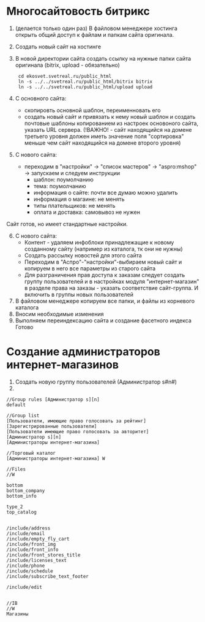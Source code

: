 # Многосайтовость битрикс
1. (делается только один раз) В файловом менеджере хостинга открыть общий доступ к файлам и папкам сайта оригинала.
2. Создать новый сайт на хостинге
3. В новой директории сайта создать ссылку на нужные папки сайта оригинала (bitrix, upload - обязательно)

        cd ekosvet.svetreal.ru/public_html
        ln -s ../../svetreal.ru/public_html/bitrix bitrix
        ln -s ../../svetreal.ru/public_html/upload upload

4. С основного сайта:
    - скопировть основной шаблон, переименновать его
    - создать новый сайт и привязать к нему новый шаблон и создать почтовые шаблоны копированием из настроек основоного сайта, указать URL сервера. (!ВАЖНО! - сайт находящийся на домене третьего уровня должен иметь значение поля "сортировка" меньше чем сайт находящийся на домене второго уровня)

5. С нового сайта:
    - переходим в "настройки" -> "список мастеров" -> "aspro:mshop" -> запускаем и следуем инструкции
        - шаблон: поумолчанию
        - тема: поумолчанию
        - информация о сайте:
            почти все думаю можно удалить 
        - информация о магаине:
            не менять
        - типы плательщиков:
            не менять
        - оплата и доставка:
            самовывоз не нужен
        

Сайт готов, но имеет стандартные настройки.

6. С нового сайта:
    - Контент - удаляем инфоблоки принадлежащие к новому созданному сайту (например из каталога, тк они не нужны)
    - Создать рассылку новостей для этого сайта
    - Переходим в "Аспро"-"настройки"-выбираем новый сайт и копируем в него все параметры из старого сайта
    - Для разграничения прав доступа к заказам следует создать группу пользователей и в настройках модуля "интернет-магазин" в разделе права на заказы - указать соответствие сайт-группа. И включить в группы новых пользователей
7. В файловом менеджере копируем все папки, и файлы из корневого каталога
8. Вносим необходимые изменения
9. Выполняем переиндексацию сайта и создание фасетного индекса
Готово

# Создание администраторов интернет-магазинов
1. Создать новую группу пользователей (Администратор s#n#)
2. 

    //Group rules [Администратор s][n]
    default

    //Group list
    [Пользователи, имеющие право голосовать за рейтинг]
    [Зарегистрированные пользователи]
    [Пользователи имеющие право голосовать за авторитет]
    [Администратор s][n]
    [Администраторы интернет-магазина]

    //Торговый каталог
    [Администраторы интернет-магазина] W

    //Files
    //W

    bottom
    bottom_company
    bottom_info

    type_2
    top_catalog


    /include/address
    /include/email
    /include/empty_fly_cart
    /include/front_img
    /include/front_info
    /include/front_stores_title
    /include/licenses_text
    /include/phone
    /include/schedule
    /include/subscribe_text_footer

    /include/edit


    //IB
    //W
    Магазины

